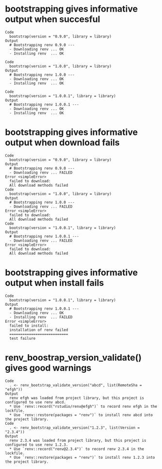 # bootstrapping gives informative output when succesful

    Code
      bootstrap(version = "0.9.0", library = library)
    Output
      # Bootstrapping renv 0.9.0 ---
      - Downloading renv ... OK
      - Installing renv  ... OK
      
    Code
      bootstrap(version = "1.0.0", library = library)
    Output
      # Bootstrapping renv 1.0.0 ---
      - Downloading renv ... OK
      - Installing renv  ... OK
      
    Code
      bootstrap(version = "1.0.0.1", library = library)
    Output
      # Bootstrapping renv 1.0.0.1 ---
      - Downloading renv ... OK
      - Installing renv  ... OK
      

# bootstrapping gives informative output when download fails

    Code
      bootstrap(version = "0.9.0", library = library)
    Output
      # Bootstrapping renv 0.9.0 ---
      - Downloading renv ... FAILED
    Error <simpleError>
      failed to download:
      All download methods failed
    Code
      bootstrap(version = "1.0.0", library = library)
    Output
      # Bootstrapping renv 1.0.0 ---
      - Downloading renv ... FAILED
    Error <simpleError>
      failed to download:
      All download methods failed
    Code
      bootstrap(version = "1.0.0.1", library = library)
    Output
      # Bootstrapping renv 1.0.0.1 ---
      - Downloading renv ... FAILED
    Error <simpleError>
      failed to download:
      All download methods failed

# bootstrapping gives informative output when install fails

    Code
      bootstrap(version = "1.0.0.1", library = library)
    Output
      # Bootstrapping renv 1.0.0.1 ---
      - Downloading renv ... OK
      - Installing renv  ... FAILED
    Error <simpleError>
      failed to install:
      installation of renv failed
      ===========================
      test failure

# renv_boostrap_version_validate() gives good warnings

    Code
      . <- renv_bootstrap_validate_version("abcd", list(RemoteSha = "efgh"))
    Output
      renv efgh was loaded from project library, but this project is configured to use renv abcd.
      * Use `renv::record("rstudio/renv@efgh")` to record renv efgh in the lockfile.
      * Use `renv::restore(packages = "renv")` to install renv abcd into the project library.
    Code
      . <- renv_bootstrap_validate_version("1.2.3", list(Version = "2.3.4"))
    Output
      renv 2.3.4 was loaded from project library, but this project is configured to use renv 1.2.3.
      * Use `renv::record("renv@2.3.4")` to record renv 2.3.4 in the lockfile.
      * Use `renv::restore(packages = "renv")` to install renv 1.2.3 into the project library.


